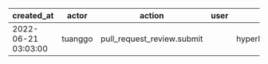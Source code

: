 |          created_at | actor   | action                     | user | repo             |
| ------------------- | ------- | -------------------------- | ---- | ---------------- |
| 2022-06-21 03:03:00 | tuanggo | pull_request_review.submit |      | hyperledger/besu |
